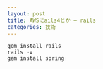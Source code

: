 ```yaml
---
layout: post
title: AWSにails4とか – rails
categories: 技術
---
```


```
gem install rails
rails -v
gem install spring
```
